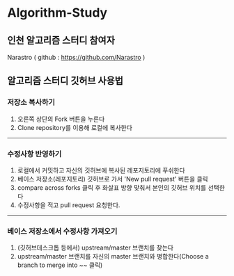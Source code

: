 # Algorithm-Study

## 인천 알고리즘 스터디 참여자

Narastro ( github : https://github.com/Narastro )



## 알고리즘 스터디 깃허브 사용법

### 저장소 복사하기

  1. 오른쪽 상단의 Fork 버튼을 누른다
  2. Clone repository를 이용해 로컬에 복사한다

-------------------

### 수정사항 반영하기

  1. 로컬에서 커밋하고 자신의 깃허브에 복사된 레포지토리에 푸쉬한다
  2. 베이스 저장소(레포지토리) 깃허브로 가서 'New pull request' 버튼을 클릭
  3. compare across forks 클릭 후 화살표 방향 맞춰서 본인의 깃허브 위치를 선택한다
  4. 수정사항을 적고 pull request 요청한다.

-------------------

### 베이스 저장소에서 수정사항 가져오기

  1. (깃허브데스크톱 등에서) upstream/master 브랜치를 찾는다
  2. upstream/master 브랜치를 자신의 master 브랜치와 병합한다(Choose a branch to merge into ~~ 클릭)

